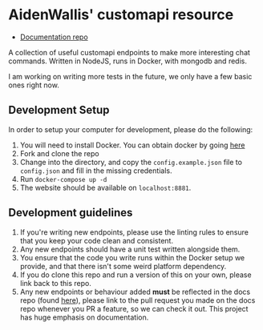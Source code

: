# AidenWallis' customapi resource

- [Documentation repo](https://github.com/aidenwallis/customapi-docs)

A collection of useful customapi endpoints to make more interesting chat commands. Written in NodeJS, runs in Docker, with mongodb and redis.

I am working on writing more tests in the future, we only have a few basic ones right now.

## Development Setup

In order to setup your computer for development, please do the following:
1. You will need to install Docker. You can obtain docker by going [here](https://www.docker.com/get-started)
1. Fork and clone the repo
1. Change into the directory, and copy the `config.example.json` file to `config.json` and fill in the missing credentials.
1. Run `docker-compose up -d`
1. The website should be available on `localhost:8881`.

## Development guidelines

1. If you're writing new endpoints, please use the linting rules to ensure that you keep your code clean and consistent.
1. Any new endpoints should have a unit test written alongside them.
1. You ensure that the code you write runs within the Docker setup we provide, and that there isn't some weird platform dependency.
1. If you do clone this repo and run a version of this on your own, please link back to this repo.
1. Any new endpoints or behaviour added **must** be reflected in the docs repo (found [here](https://github.com/aidenwallis/customapi-docs)), please link to the pull request you made on the docs repo whenever you PR a feature, so we can check it out. This project has huge emphasis on documentation.
